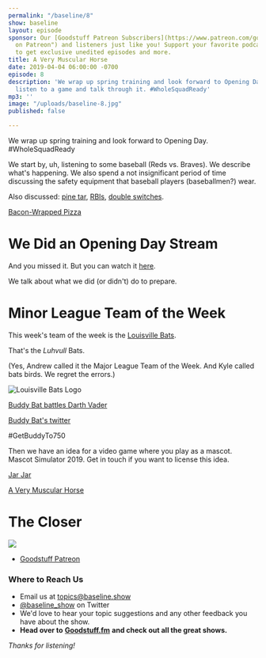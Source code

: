 ```yaml
---
permalink: "/baseline/8"
show: baseline
layout: episode
sponsor: Our [Goodstuff Patreon Subscribers](https://www.patreon.com/goodstuff "Goodstuff
  on Patreon") and listeners just like you! Support your favorite podcasts directly
  to get exclusive unedited episodes and more.
title: A Very Muscular Horse
date: 2019-04-04 06:00:00 -0700
episode: 8
description: 'We wrap up spring training and look forward to Opening Day. We also
  listen to a game and talk through it. #WholeSquadReady'
mp3: ''
image: "/uploads/baseline-8.jpg"
published: false

---
```

We wrap up spring training and look forward to Opening Day. #WholeSquadReady

We start by, uh, listening to some baseball (Reds vs. Braves). We describe what's happening. We also spend a not insignificant period of time discussing the safety equipment that baseball players (baseballmen?) wear.

Also discussed: [pine tar](https://en.wikipedia.org/wiki/Pine_tar), [RBIs](https://en.wikipedia.org/wiki/Run_batted_in), [double switches](https://en.wikipedia.org/wiki/Double_switch_(baseball)).

[Bacon-Wrapped Pizza](https://www.delish.com/food-news/a26869001/little-caesars-bacon-wrapped-pizza/)

# We Did an Opening Day Stream

And you missed it. But you can watch it [here](https://www.twitch.tv/videos/402703838).

We talk about what we did (or didn't) do to prepare.

# Minor League Team of the Week

This week's team of the week is the [Louisville Bats](https://en.wikipedia.org/wiki/Louisville_Bats).

That's the *Luhvull* Bats.

(Yes, Andrew called it the Major League Team of the Week. And Kyle called bats birds. We regret the errors.)

![Louisville Bats Logo](https://upload.wikimedia.org/wikipedia/en/3/3b/LouisvilleBats16.png)

[Buddy Bat battles Darth Vader](https://www.youtube.com/watch?v=GdXEdVuMR7M)

[Buddy Bat's twitter](https://twitter.com/buddybat)

\#GetBuddyTo750

Then we have an idea for a video game where you play as a mascot. Mascot Simulator 2019. Get in touch if you want to license this idea.

[Jar Jar](http://www.jimwestphoto.com/gallery/albums/uploaded%208-25-11/ut-0102-d.jpg)

[A Very Muscular Horse](https://mlblogsbensbiz.files.wordpress.com/2014/04/ace.jpg?w=395&h=830)

# The Closer
![](/uploads/baseline-8.jpg)
* [Goodstuff Patreon](https://patreon.com/goodstuff)

### **Where to Reach Us**

* Email us at [topics@baseline.show](mailto:topics@baseline.show)
* [@baseline_show](https://twitter.com/baseline_show) on Twitter
* We'd love to hear your topic suggestions and any other feedback you have about the show.
* **Head over to** [**Goodstuff.fm**](http://goodstuff.fm/) **and check out all the great shows.**

_Thanks for listening!_